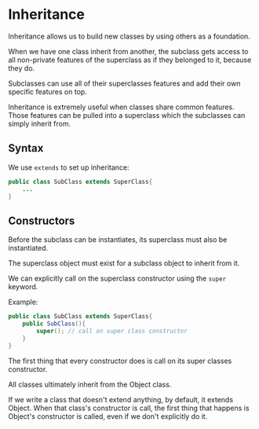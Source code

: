# Inheritance

Inheritance allows us to build new classes by using others as a foundation.

When we have one class inherit from another, the subclass gets access to all non-private features of the superclass as if they belonged to it, because they do.

Subclasses can use all of their superclasses features and add their own specific features on top.

Inheritance is extremely useful when classes share common features. Those features can be pulled into a superclass which the subclasses can simply inherit from.

## Syntax

We use `extends` to set up inheritance:

``` java
public class SubClass extends SuperClass{
    ...
}
```

## Constructors

Before the subclass can be instantiates, its superclass must also be instantiated.

The superclass object must exist for a subclass object to inherit from it.

We can explicitly call on the superclass constructor using the `super` keyword.

Example:

```java 
public class SubClass extends SuperClass{
    public SubClass(){
        super(); // call on super class constructor
    }
}
```

The first thing that every constructor does is call on its super classes constructor.

All classes ultimately inherit from the Object class.

If we write a class that doesn't extend anything, by default, it extends Object. When that class's constructor is call, the first thing that happens is Object's constructor is called, even if we don't explicitly do it.

